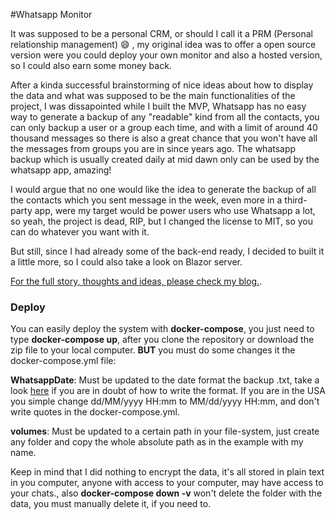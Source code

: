 #Whatsapp Monitor

It was supposed to be a personal CRM, or should I call it a PRM (Personal relationship management) :smile: , my original idea was to offer a open source version were you could deploy your own monitor and also a hosted version, so I could also earn some money back.

After a kinda successful brainstorming of nice ideas about how to display the data and what was supposed to be the main functionalities of the project, I was dissapointed while I built the MVP, Whatsapp has no easy way to generate a backup of any "readable" kind from all the contacts, you can only backup a user or a group each time, and with a limit of around 40 thousand messages so there is also a great chance that you won't have all the messages from groups you are in since years ago. The whatsapp backup which is usually created daily at mid dawn only can be used by the whatsapp app, amazing!

I would argue that no one would like the idea to generate the backup of all the contacts which you sent message in the week, even more in a third-party app, were my target would be power users who use Whatsapp a lot, so yeah, the project is dead, RIP, but I changed the license to MIT, so you can do whatever you want with it.

But still, since I had already some of the back-end ready, I decided to built it a little more, so I could also take a look on Blazor server.

[For the full story, thoughts and ideas, please check my blog.](https://www.giovanialtelino.com/project/whatsapp-monitor/ "blog").

### Deploy

You can easily deploy the system with **docker-compose**, you just need to type **docker-compose up**, after you clone the repository or download the zip file to your local computer.  **BUT** you must do some changes it the docker-compose.yml file:

**WhatsappDate**: Must be updated to the date format the backup .txt, take a look [here](https://docs.microsoft.com/en-us/dotnet/api/system.datetime.tryparseexact?view=netcore-3.1#System_DateTime_TryParseExact_System_String_System_String___System_IFormatProvider_System_Globalization_DateTimeStyles_System_DateTime__) if you are in doubt of how to write the format. If you are in the USA you simple change dd/MM/yyyy HH:mm to MM/dd/yyyy HH:mm, and don't write quotes in the docker-compose.yml.

**volumes**: Must be updated to a certain path in your file-system, just create any folder and copy the whole absolute path as in the example with my name.

Keep in mind that I did nothing to encrypt the data, it's all stored in plain text in you computer, anyone with access to your computer, may have access to your chats., also **docker-compose down -v** won't delete the folder with the data, you must manually delete it, if you need to.